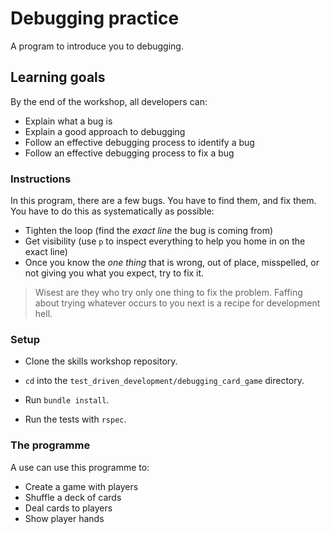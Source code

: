 # Debugging practice

A program to introduce you to debugging.

## Learning goals

By the end of the workshop, all developers can:
- Explain what a bug is
- Explain a good approach to debugging
- Follow an effective debugging process to identify a bug
- Follow an effective debugging process to fix a bug

### Instructions

In this program, there are a few bugs. You have to find them, and fix them. You have to do this as systematically as possible:

- Tighten the loop (find the _exact line_ the bug is coming from)
- Get visibility (use `p` to inspect everything to help you home in on the exact line)
- Once you know the _one thing_ that is wrong, out of place, misspelled, or not giving you what you expect, try to fix it.

> Wisest are they who try only one thing to fix the problem. Faffing about trying whatever occurs to you next is a recipe for development hell.

### Setup

* Clone the skills workshop repository.

* `cd` into the `test_driven_development/debugging_card_game` directory.

* Run `bundle install`.

* Run the tests with `rspec`.

### The programme

A use can use this programme to:
* Create a game with players
* Shuffle a deck of cards
* Deal cards to players
* Show player hands